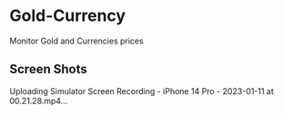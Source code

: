 # Gold-Currency
Monitor Gold and Currencies prices 

## Screen Shots
Uploading Simulator Screen Recording - iPhone 14 Pro - 2023-01-11 at 00.21.28.mp4…

